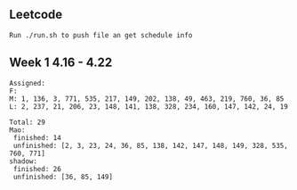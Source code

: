## Leetcode
    Run ./run.sh to push file an get schedule info

## Week 1 4.16 - 4.22
    Assigned:
    F:
    M: 1, 136, 3, 771, 535, 217, 149, 202, 138, 49, 463, 219, 760, 36, 85
    L: 2, 237, 21, 206, 23, 148, 141, 138, 328, 234, 160, 147, 142, 24, 19
 
	Total: 29
	Mao:
	 finished: 14
	 unfinished: [2, 3, 23, 24, 36, 85, 138, 142, 147, 148, 149, 328, 535, 760, 771]
	shadow:
	 finished: 26
	 unfinished: [36, 85, 149]
